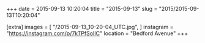+++
date = 2015-09-13 10:20:04
title = "2015-09-13"
slug = "2015/2015-09-13T10:20:04"

[extra]
images = [
    "/2015-09-13_10-20-04_UTC.jpg",
]
instagram = "https://instagram.com/p/7kTPfSoIIC"
location = "Bedford Avenue"
+++

